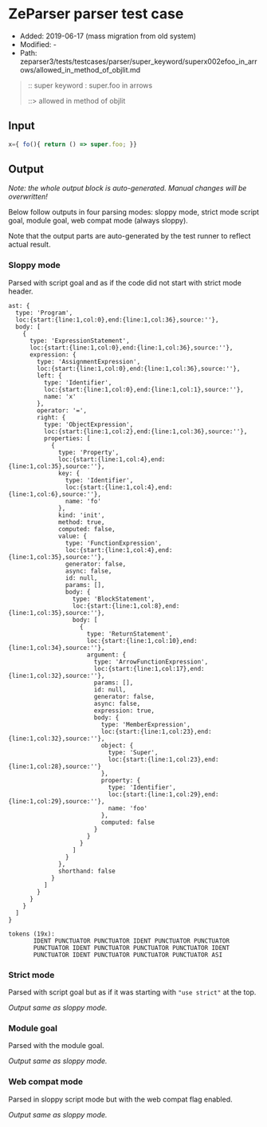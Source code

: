 # ZeParser parser test case

- Added: 2019-06-17 (mass migration from old system)
- Modified: -
- Path: zeparser3/tests/testcases/parser/super_keyword/superx002efoo_in_arrows/allowed_in_method_of_objlit.md

> :: super keyword : super.foo in arrows
>
> ::> allowed in method of objlit

## Input

`````js
x={ fo(){ return () => super.foo; }}
`````

## Output

_Note: the whole output block is auto-generated. Manual changes will be overwritten!_

Below follow outputs in four parsing modes: sloppy mode, strict mode script goal, module goal, web compat mode (always sloppy).

Note that the output parts are auto-generated by the test runner to reflect actual result.

### Sloppy mode

Parsed with script goal and as if the code did not start with strict mode header.

`````
ast: {
  type: 'Program',
  loc:{start:{line:1,col:0},end:{line:1,col:36},source:''},
  body: [
    {
      type: 'ExpressionStatement',
      loc:{start:{line:1,col:0},end:{line:1,col:36},source:''},
      expression: {
        type: 'AssignmentExpression',
        loc:{start:{line:1,col:0},end:{line:1,col:36},source:''},
        left: {
          type: 'Identifier',
          loc:{start:{line:1,col:0},end:{line:1,col:1},source:''},
          name: 'x'
        },
        operator: '=',
        right: {
          type: 'ObjectExpression',
          loc:{start:{line:1,col:2},end:{line:1,col:36},source:''},
          properties: [
            {
              type: 'Property',
              loc:{start:{line:1,col:4},end:{line:1,col:35},source:''},
              key: {
                type: 'Identifier',
                loc:{start:{line:1,col:4},end:{line:1,col:6},source:''},
                name: 'fo'
              },
              kind: 'init',
              method: true,
              computed: false,
              value: {
                type: 'FunctionExpression',
                loc:{start:{line:1,col:4},end:{line:1,col:35},source:''},
                generator: false,
                async: false,
                id: null,
                params: [],
                body: {
                  type: 'BlockStatement',
                  loc:{start:{line:1,col:8},end:{line:1,col:35},source:''},
                  body: [
                    {
                      type: 'ReturnStatement',
                      loc:{start:{line:1,col:10},end:{line:1,col:34},source:''},
                      argument: {
                        type: 'ArrowFunctionExpression',
                        loc:{start:{line:1,col:17},end:{line:1,col:32},source:''},
                        params: [],
                        id: null,
                        generator: false,
                        async: false,
                        expression: true,
                        body: {
                          type: 'MemberExpression',
                          loc:{start:{line:1,col:23},end:{line:1,col:32},source:''},
                          object: {
                            type: 'Super',
                            loc:{start:{line:1,col:23},end:{line:1,col:28},source:''}
                          },
                          property: {
                            type: 'Identifier',
                            loc:{start:{line:1,col:29},end:{line:1,col:29},source:''},
                            name: 'foo'
                          },
                          computed: false
                        }
                      }
                    }
                  ]
                }
              },
              shorthand: false
            }
          ]
        }
      }
    }
  ]
}

tokens (19x):
       IDENT PUNCTUATOR PUNCTUATOR IDENT PUNCTUATOR PUNCTUATOR
       PUNCTUATOR IDENT PUNCTUATOR PUNCTUATOR PUNCTUATOR IDENT
       PUNCTUATOR IDENT PUNCTUATOR PUNCTUATOR PUNCTUATOR ASI
`````

### Strict mode

Parsed with script goal but as if it was starting with `"use strict"` at the top.

_Output same as sloppy mode._

### Module goal

Parsed with the module goal.

_Output same as sloppy mode._

### Web compat mode

Parsed in sloppy script mode but with the web compat flag enabled.

_Output same as sloppy mode._
